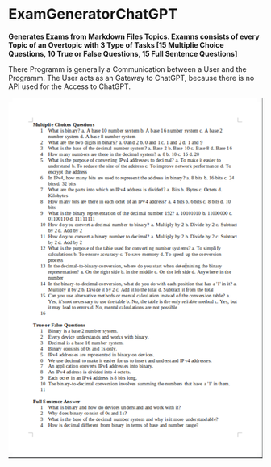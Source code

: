 # ExamGeneratorChatGPT
**Generates Exams from Markdown Files Topics. Examns consists of every Topic of an Overtopic with 3 Type of Tasks [15 Multiplie Choice Questions, 10 True or False Questions, 15 Full Sentence Questions]**

There Programm is generally a Communication between a User and the Programm. The User acts as an Gateway to ChatGPT, because there is no API used for the Access to ChatGPT.

![alt](img/ExampleExam.png)